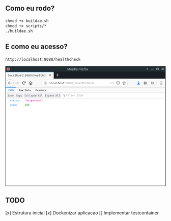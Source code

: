 ## Como eu rodo?

```
chmod +x buildae.sh
chmod +x scripts/*
./buildae.sh
```

## E como eu acesso?

`http://localhost:8080/healthcheck`

![healthcheck](./healthcheck.png)

## TODO
[x] Estrutura inicial
[x] Dockenizar aplicacao
[] Implementar testcontainer 